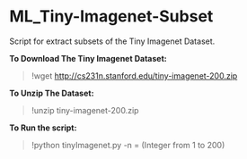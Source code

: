 # ML_Tiny-Imagenet-Subset
 Script for extract subsets of the Tiny Imagenet Dataset. 
 
 **To Download The Tiny Imagenet Dataset:**

 > !wget http://cs231n.stanford.edu/tiny-imagenet-200.zip
 
 **To Unzip The Dataset:**
 > !unzip tiny-imagenet-200.zip
 
 **To Run the script:**
 > !python tinyImagenet.py -n = (Integer from 1 to 200)
 
